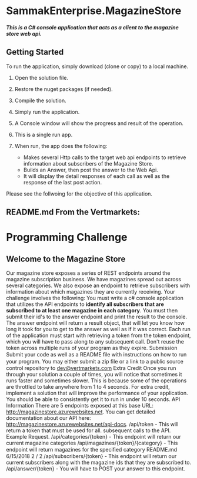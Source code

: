 # SammakEnterprise.MagazineStore

##### This is a C# console application that acts as a client to the magazine store web api.

## Getting Started
To run the application, simply download (clone or copy) to a local machine.

1. Open the solution file.

2. Restore the nuget packages (if needed).

3. Compile the solution.

4. Simply run the application.

5. A Console window will show the progress and result of the operation.

6. This is a single run app.

7. When run, the app does the following:
   - Makes several Http calls to the target web api endpoints to retrieve information about subscribers of the Magazine Store.  
   - Builds an Answer, then post the answer to the Web Api.
   - It will display the detail responses of each call as well as the response of the last post action.
   
Please see the follwoing for the objective of this application.

## README.md From the Vertmarkets:

#  Programming Challenge
## Welcome to the Magazine Store 
Our magazine store exposes a series of REST endpoints around the magazine subscription business.
We have magazines spread out across several categories. We also expose an endpoint to retrieve subscribers with information about which magazines they are currently receiving.
Your challenge involves the following: You must write a c# console application that utilizes the API endpoints to **identify all subscribers that are subscribed to at least one magazine in each category**. You must then submit their id's to the answer endpoint and print the result to the console.
The answer endpoint will return a result object, that will let you know how long it took for you to get to the answer as well as if it was correct.
Each run of the application must start with retrieving a token from the token endpoint, which you will have to pass along to any subsequent call. Don't reuse the token across multiple runs of your program as they expire. Submission Submit your code as well as a README ﬁle with instructions on how to run your program. You may either submit a zip ﬁle or a link to a public source control repository to dev@vertmarkets.com Extra Credit
Once you run through your solution a couple of times, you will notice that sometimes it runs faster and sometimes slower. This is because some of the operations are throttled to take anywhere from 1 to 4 seconds.
For extra credit, implement a solution that will improve the performance of your application. You should be able to consistently get it to run in under 10 seconds. API Information There are 5 endpoints exposed at this base URL: http://magazinestore.azurewebsites.net. You can get detailed documentation about our API here: http://magazinestore.azurewebsites.net/api-docs.
/api/token - This will return a token that must be used for all. subsequent calls to the API. Example Request.
/api/categories/{token} - This endpoint will return our current magazine categories
/api/magazines/{token}/{category} - This endpoint will return magazines for the speciﬁed category
README.md 6/15/2018
2 / 2
/api/subscribers/{token} - This endpoint will return our current subscribers along with the magazine ids that they are subscribed to.
/api/answer/{token} - You will have to POST your answer to this endpoint.
